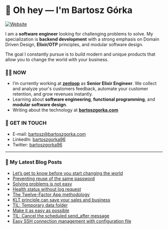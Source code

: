 # 👋 Oh hey — I'm Bartosz Górka

[![Website](https://img.shields.io/website?label=bartoszgorka.com&style=for-the-badge&url=https%3A%2F%2Fbartoszgorka.com)](https://bartoszgorka.com)

I am a **software engineer** looking for challenging problems to solve.
My specialization is **backend development** with a strong emphasis on Domain Driven Design, **Elixir/OTP** principles, and modular software design.

The goal I constantly pursue is to build modern and unique products that allow you to change the world with your business. 

### 👨‍💻 NOW

- I’m currently working at **[zenloop](https://zenloop.com/en)** as **Senior Elixir Engineer**.
  We collect and analyze your's customers feedback, automate your customer retention, and grow revenues instantly.
- Learning about **software engineering**, **functional programming**, and **modular software design**.
- Writing about the technology at **[bartoszgorka.com](https://bartoszgorka.com)**

### 📨 GET IN TOUCH

- E-mail: bartosz@bartoszgorka.com
- LinkedIn: [bartoszgorka96](https://www.linkedin.com/in/bartoszgorka96/)
- Twitter: [bartoszgorka96](https://twitter.com/BartoszGorka96)

----

### 📕 My Latest Blog Posts

<!-- BLOG-POST-LIST:START -->
- [Let’s get to know before you start changing the world](https://bartoszgorka.com/lets-get-to-know-before-you-start-changing-the-world)
- [Preventing reuse of the same password](https://bartoszgorka.com/preventing-reuse-of-the-same-password)
- [Solving problems is not easy](https://bartoszgorka.com/solving-problems-is-not-easy)
- [Health status without log request](https://bartoszgorka.com/health-status-without-log-request)
- [The Twelve-Factor App methodology](https://bartoszgorka.com/the-twelve-factor-app-methodology)
- [KLT principle can save your sales and business](https://bartoszgorka.com/klt-principle-can-save-your-business)
- [TIL: Temporary data folder](https://bartoszgorka.com/til-temporary-data-folder)
- [Make it as easy as possible](https://bartoszgorka.com/make-it-as-easy-as-possible)
- [TIL: Cancel the scheduled send_after message](https://bartoszgorka.com/til-cancel-scheduled-send-after-message)
- [Easy SSH connection management with configuration file](https://bartoszgorka.com/easy-ssh-connection-management)
<!-- BLOG-POST-LIST:END -->
